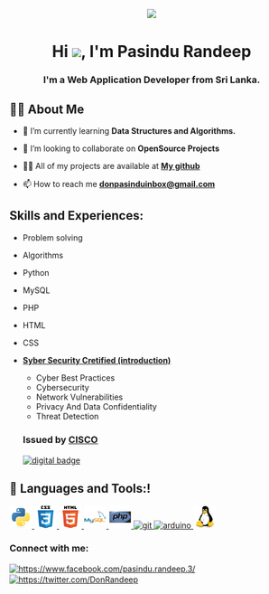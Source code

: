 <p align="center">
<a href="#"> <img src="https://user-images.githubusercontent.com/86055057/155875208-7cd297a1-a3ab-4299-9bed-41a8d85b1aac.gif" width="auto"></a>
</p>
<h1 align="center">Hi <img src="https://raw.githubusercontent.com/MartinHeinz/MartinHeinz/master/wave.gif" width="30px">, I'm Pasindu  Randeep</h1>
<h3 align="center">I'm a Web Application Developer from Sri Lanka.</h3>


## 🙋‍♂️ About Me

- 🌱 I’m currently learning **Data Structures and Algorithms.**

- 👯 I’m looking to collaborate on **OpenSource Projects**

- 👨‍💻 All of my projects are available at **[My github](https://github.com/donrandeep)**

- 📫 How to reach me **donpasinduinbox@gmail.com**


## Skills and Experiences:
* Problem solving
* Algorithms
* Python
* MySQL
* PHP
* HTML
* CSS
* **[Syber Security Cretified (introduction)](https://www.netacad.com/courses/cybersecurity/introduction-cybersecurity)**
   
   * Cyber Best Practices
   * Cybersecurity
   * Network Vulnerabilities
   * Privacy And Data Confidentiality
   * Threat Detection
  ### Issued by **[CISCO](https://www.credly.com/badges/4d28f3a4-cd12-42e7-adbe-d627dcb11961/public_url)**
  <a href="https://www.credly.com/badges/4d28f3a4-cd12-42e7-adbe-d627dcb11961/public_url/" target="blank"><img align="center" src="https://user-images.githubusercontent.com/86055057/155881648-1a95ffe7-ed65-4863-9c46-6c6cbbd884ec.png" alt="digital badge" height="100" width="100" /> </a>

## 🚀 Languages and Tools:!





<p align="left"> <a href="https://www.python.org" target="_blank" rel="noreferrer"> <img src="https://raw.githubusercontent.com/devicons/devicon/master/icons/python/python-original.svg" alt="python" width="40" height="40"/> </a>  <a href="https://www.w3schools.com/css/" target="_blank" rel="noreferrer"> <img src="https://raw.githubusercontent.com/devicons/devicon/master/icons/css3/css3-original-wordmark.svg" alt="css3" width="40" height="40"/> </a> <a href="https://www.w3.org/html/" target="_blank" rel="noreferrer"> <img src="https://raw.githubusercontent.com/devicons/devicon/master/icons/html5/html5-original-wordmark.svg" alt="html5" width="40" height="40"/> </a>  <a href="https://www.mysql.com/" target="_blank" rel="noreferrer"> <img src="https://raw.githubusercontent.com/devicons/devicon/master/icons/mysql/mysql-original-wordmark.svg" alt="mysql" width="40" height="40"/> </a> <a href="https://www.php.net" target="_blank" rel="noreferrer"> <img src="https://raw.githubusercontent.com/devicons/devicon/master/icons/php/php-original.svg" alt="php" width="40" height="40"/> </a> <a href="https://git-scm.com/downloads" target="_blank" rel="noreferrer"> <img src="https://www.vectorlogo.zone/logos/git-scm/git-scm-icon.svg" alt="git" width="40" height="40"/> </a><a href="https://www.arduino.cc/" target="_blank" rel="noreferrer"> <img src="https://cdn.worldvectorlogo.com/logos/arduino-1.svg" alt="arduino" width="40" height="40"/> <a href="https://www.linux.org/" target="_blank" rel="noreferrer"> <img src="https://raw.githubusercontent.com/devicons/devicon/master/icons/linux/linux-original.svg" alt="linux" width="40" height="40"/> </a> </p>

<h3 align="left">Connect with me:</h3>
<p align="left">



<a href="https://www.facebook.com/pasindu.randeep.3/" target="blank"><img align="center" src="https://raw.githubusercontent.com/rahuldkjain/github-profile-readme-generator/master/src/images/icons/Social/facebook.svg" alt="https://www.facebook.com/pasindu.randeep.3/" height="30" width="40" /> </a>
<a href="https://twitter.com/DonRandeep" target="blank"><img align="center" src="https://raw.githubusercontent.com/rahuldkjain/github-profile-readme-generator/master/src/images/icons/Social/twitter.svg" alt="https://twitter.com/DonRandeep" height="30" width="40" /> </a>
</p>




